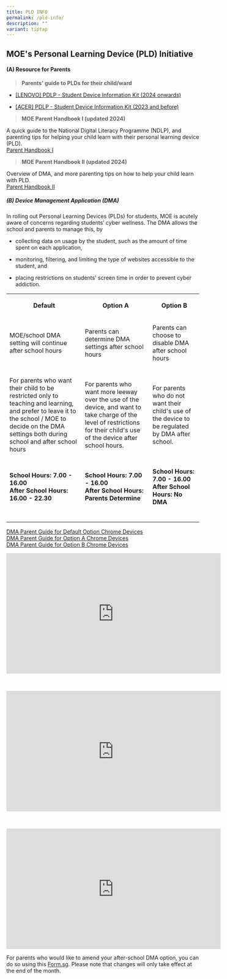 ```yaml
---
title: PLD INFO
permalink: /pld-info/
description: ""
variant: tiptap
---
```

<h2><strong>MOE's Personal Learning Device (PLD) Initiative</strong></h2>
<h4><strong>(A) Resource for Parents</strong></h4>
<blockquote>
<p><strong>Parents' guide to PLDs for their child/ward</strong>
</p>
</blockquote>
<ul data-tight="true" class="tight">
<li>
<p><a href="/files/PDLP Info/2024/2024_PDLP_Student_Device_Information_Kit__Lenovo_.pdf" rel="noopener noreferrer nofollow" target="_blank">[LENOVO] PDLP - Student Device Information Kit (2024 onwards)</a>
</p>
</li>
<li>
<p><a href="/files/PDLP%20-%20Student%20Device%20Information%20Kit%20updated%2024Nov2021.pdf" rel="noopener noreferrer nofollow" target="_blank">[ACER] PDLP - Student Device Information Kit (2023 and before)</a>
</p>
</li>
</ul>
<blockquote>
<p><strong>MOE Parent Handbook I (updated 2024)</strong>
</p>
</blockquote>
<p>A quick guide to the National Digital Literacy Programme (NDLP), and parenting
tips for helping your child learn with their personal learning device (PLD).
<br><a href="/files/PDLP Info/2024/IP2___Parent_Handbook__I__2024_FINAL.pdf" rel="noopener noreferrer nofollow" target="_blank">Parent Handbook I</a>
</p>
<blockquote>
<p><strong>MOE Parent Handbook II (updated 2024)</strong>
</p>
</blockquote>
<p>Overview of DMA, and more parenting tips on how to help your child learn
with PLD.
<br><a href="/files/LETTER%20TO%20PARENTS/Parent-Handbook-II-on-Learning-with-a-Personal-Learning-Devicecompress.pdf" rel="noopener noreferrer nofollow" target="_blank">Parent Handbook II</a>
</p>
<h5><strong>(B) Device Management Application (DMA)</strong></h5>
<p>In rolling out Personal Learning Devices (PLDs) for students, MOE is acutely
aware of concerns regarding students’ cyber wellness. The DMA allows the
school and parents to manage this, by</p>
<ul data-tight="true" class="tight">
<li>
<p>collecting data on usage by the student, such as the amount of time spent
on each application,</p>
</li>
<li>
<p>monitoring, filtering, and limiting the type of websites accessible to
the student, and</p>
</li>
<li>
<p>placing restrictions on students’ screen time in order to prevent cyber
addiction.</p>
</li>
</ul>
<table>
<tbody>
<tr>
<th rowspan="1" colspan="1">
<p>Default</p>
</th>
<th rowspan="1" colspan="1">
<p>Option A</p>
</th>
<th rowspan="1" colspan="1">
<p>Option B</p>
</th>
</tr>
<tr>
<td rowspan="1" colspan="1">
<p>MOE/school DMA setting will continue after school hours</p>
</td>
<td rowspan="1" colspan="1">
<p>Parents can determine DMA settings after school hours</p>
</td>
<td rowspan="1" colspan="1">
<p>Parents can choose to disable DMA after school hours</p>
</td>
</tr>
<tr>
<td rowspan="1" colspan="1">
<p>For parents who want their child to be restricted only to teaching and
learning, and prefer to leave it to the school / MOE to decide on the DMA
settings both during school and after school hours</p>
</td>
<td rowspan="1" colspan="1">
<p>For parents who want more leeway over the use of the device, and want
to take charge of the level of restrictions for their child's use of the
device after school hours.</p>
</td>
<td rowspan="1" colspan="1">
<p>For parents who do not want their child's use of the device to be regulated
by DMA after school.</p>
</td>
</tr>
<tr>
<td rowspan="1" colspan="1">
<p><strong>School Hours: 7.00 - 16.00<br>After School Hours: 16.00 - 22.30</strong>
</p>
</td>
<td rowspan="1" colspan="1">
<p><strong>School Hours: 7.00 - 16.00<br>After School Hours: <br>Parents Determine</strong>
</p>
</td>
<td rowspan="1" colspan="1">
<p><strong>School Hours: 7.00 - 16.00<br>After School Hours: No DMA</strong>
</p>
</td>
</tr>
<tr>
<td rowspan="1" colspan="1">
<p></p>
</td>
<td rowspan="1" colspan="1">
<p></p>
</td>
<td rowspan="1" colspan="1">
<p></p>
</td>
</tr>
</tbody>
</table>
<p><a href="/files/PLD%20DMA/2023/dma%20parent%20guide%20-%20default%20option.pdf" rel="noopener noreferrer nofollow" target="_blank">DMA Parent Guide for Default Option Chrome Devices</a> 
<br><a href="/files/PLD%20DMA/2023/dma%20parent%20guide%20-%20option%20a%20v2.pdf" rel="noopener noreferrer nofollow" target="_blank">DMA Parent Guide for Option A Chrome Devices</a> 
<br><a href="/files/PLD%20DMA/2023/dma%20parent%20guide%20-%20option%20b%20v2.pdf" rel="noopener noreferrer nofollow" target="_blank">DMA Parent Guide for Option B Chrome Devices</a> 
<br>
</p>
<div class="iframe-wrapper">
<iframe height="315" width="560" allowfullscreen="true" frameborder="0" src="https://www.youtube.com/embed/shMgsPCQLCE?si=OiU0m9dIDwKhYEgC&amp;controls=0"></iframe>
</div>
<p>
<br>
</p>
<div class="iframe-wrapper">
<iframe height="315" width="560" allowfullscreen="true" frameborder="0" src="https://www.youtube.com/embed/FCK2rVSnns0?si=7v9LR5iYc4PJMxxy&amp;controls=0"></iframe>
</div>
<p>
<br>
</p>
<div class="iframe-wrapper">
<iframe height="315" width="560" allowfullscreen="true" frameborder="0" src="https://www.youtube.com/embed/1KSCn69U3Uc?si=kgQTJ2iERkBHooJz&amp;controls=0"></iframe>
</div>
<p></p>
<p>For parents who would like to amend your after-school DMA option, you
can do so using this <a href="https://for.edu.sg/brdafterschooldma" rel="noopener noreferrer nofollow" target="_blank">Form.sg</a>. Please note that
changes will only take effect at the end of the month.</p>
<p></p>
<h5></h5>
<p></p>